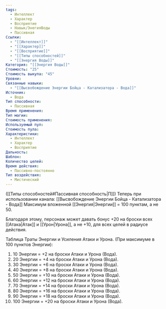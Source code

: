 ```yaml
---
tags:
  - Интеллект
  - Характер
  - Восприятие
  - Навык/ЭнегияВоды
  - Пассивная
Ссылки:
  - "[[Интеллект]]"
  - "[[Характер]]"
  - "[[Восприятие]]"
  - "[[Типы способностей]]"
  - "[[Энергия Воды]]"
Категория: "[[Энергия Воды]]"
Стоимость: "25"
Стоимость выкупа: "45"
Уровни: 
Связанные навыки:
  - "[[Высвобождение Энергии Бойца - Катализатора - Вода]]"
Источник:
  - Вода
Тип способности:
  - Пассивная
Время применения: 
Тип магии: 
Стоимость применения: 
Используемый пул: 
Стоимость пула: 
Характеристики:
  - Интеллект
  - Характер
  - Восприятие
Дальность: 
Шаблон: 
Количество целей: 
Время действия:
  - Пассивно-постоянно
Тип воздействия:
  - Мистический
---
```

([[Типы способностей#Пассивная способность|П]]) Теперь при использовании канала: [[Высвобождение Энергии Бойца - Катализатора - Вода]] Максимум вложенной [[Энергия|Энергии]] = 100 пунктам, а не 50.

Благодаря этому, персонаж может давать бонус +20 на броски всех [[Атака|Атак]] и [[Урон|Урона]], а не +10, для всех целей в радиусе действия. 

Таблица Траты Энергии и Усиления Атаки и Урона.
(При максимуме в 100 пунктов Энергии):

1. 10 Энергии = +2 на броски Атаки и Урона (Вода).
2. 20 Энергии = +4 на броски Атаки и Урона (Вода).
3. 30 Энергии = +6 на броски Атаки и Урона (Вода).
4. 40 Энергии = +8 на броски Атаки и Урона (Вода).
5. 50 Энергии = +10 на броски Атаки и Урона (Вода). 
6. 60 Энергии = +12 на броски Атаки и Урона (Вода).
7. 70 Энергии = +14 на броски Атаки и Урона (Вода). 
8. 80 Энергии = +16 на броски Атаки и Урона (Вода).
9. 90 Энергии = +18 на броски Атаки и Урона (Вода).
10. 100 Энергии = +20 на броски Атаки и Урона (Вода).